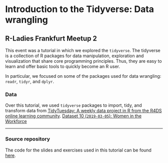 # Introduction to the Tidyverse: Data wrangling

## R-Ladies Frankfurt Meetup 2

This event was a tutorial in which we explored the `tidyverse`. 
The tidyverse is a collection of R packages for data manipulation, exploration and visualization that share core programming principles. 
Thus, they are easy to learn and offer basic tools to quickly become an R user. 

In particular, we focused on some of the packages used for data wrangling: `readr`, `tidyr`, and `dplyr`.

### Data
Over this tutorial, we used `tidyverse` packages to import, tidy, and transform data from [TidyTuesday: A weekly data project in R from the R4DS online learning community](https://github.com/rfordatascience/tidytuesday).
[Dataset 10 (`2019-03-05`): Women in the Workforce](https://github.com/rfordatascience/tidytuesday/tree/master/data/2019/2019-03-05)


***


### Source repository
The code for the slides and exercises used in this tutorial can be found [here](https://github.com/sandrapintor/introduction-tidyverse_tutorial).
